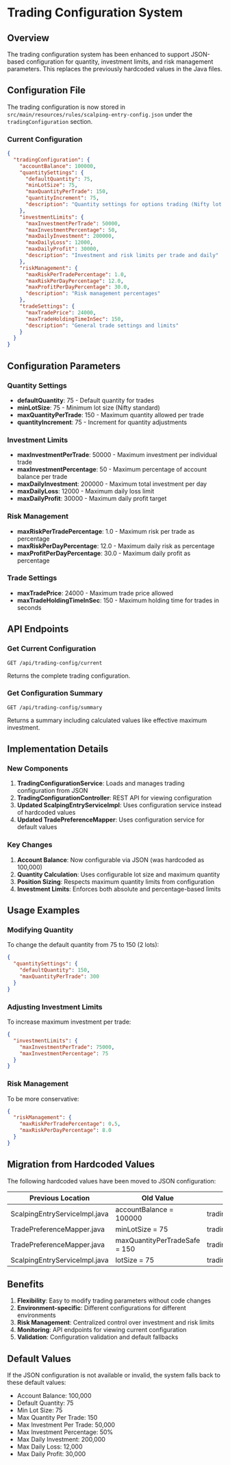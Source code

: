 # Trading Configuration System

## Overview

The trading configuration system has been enhanced to support JSON-based configuration for quantity, investment limits, and risk management parameters. This replaces the previously hardcoded values in the Java files.

## Configuration File

The trading configuration is now stored in `src/main/resources/rules/scalping-entry-config.json` under the `tradingConfiguration` section.

### Current Configuration

```json
{
  "tradingConfiguration": {
    "accountBalance": 100000,
    "quantitySettings": {
      "defaultQuantity": 75,
      "minLotSize": 75,
      "maxQuantityPerTrade": 150,
      "quantityIncrement": 75,
      "description": "Quantity settings for options trading (Nifty lot size is 75)"
    },
    "investmentLimits": {
      "maxInvestmentPerTrade": 50000,
      "maxInvestmentPercentage": 50,
      "maxDailyInvestment": 200000,
      "maxDailyLoss": 12000,
      "maxDailyProfit": 30000,
      "description": "Investment and risk limits per trade and daily"
    },
    "riskManagement": {
      "maxRiskPerTradePercentage": 1.0,
      "maxRiskPerDayPercentage": 12.0,
      "maxProfitPerDayPercentage": 30.0,
      "description": "Risk management percentages"
    },
    "tradeSettings": {
      "maxTradePrice": 24000,
      "maxTradeHoldingTimeInSec": 150,
      "description": "General trade settings and limits"
    }
  }
}
```

## Configuration Parameters

### Quantity Settings

- **defaultQuantity**: 75 - Default quantity for trades
- **minLotSize**: 75 - Minimum lot size (Nifty standard)
- **maxQuantityPerTrade**: 150 - Maximum quantity allowed per trade
- **quantityIncrement**: 75 - Increment for quantity adjustments

### Investment Limits

- **maxInvestmentPerTrade**: 50000 - Maximum investment per individual trade
- **maxInvestmentPercentage**: 50 - Maximum percentage of account balance per trade
- **maxDailyInvestment**: 200000 - Maximum total investment per day
- **maxDailyLoss**: 12000 - Maximum daily loss limit
- **maxDailyProfit**: 30000 - Maximum daily profit target

### Risk Management

- **maxRiskPerTradePercentage**: 1.0 - Maximum risk per trade as percentage
- **maxRiskPerDayPercentage**: 12.0 - Maximum daily risk as percentage
- **maxProfitPerDayPercentage**: 30.0 - Maximum daily profit as percentage

### Trade Settings

- **maxTradePrice**: 24000 - Maximum trade price allowed
- **maxTradeHoldingTimeInSec**: 150 - Maximum holding time for trades in seconds

## API Endpoints

### Get Current Configuration
```
GET /api/trading-config/current
```
Returns the complete trading configuration.

### Get Configuration Summary
```
GET /api/trading-config/summary
```
Returns a summary including calculated values like effective maximum investment.

## Implementation Details

### New Components

1. **TradingConfigurationService**: Loads and manages trading configuration from JSON
2. **TradingConfigurationController**: REST API for viewing configuration
3. **Updated ScalpingEntryServiceImpl**: Uses configuration service instead of hardcoded values
4. **Updated TradePreferenceMapper**: Uses configuration service for default values

### Key Changes

1. **Account Balance**: Now configurable via JSON (was hardcoded as 100,000)
2. **Quantity Calculation**: Uses configurable lot size and maximum quantity
3. **Position Sizing**: Respects maximum quantity limits from configuration
4. **Investment Limits**: Enforces both absolute and percentage-based limits

## Usage Examples

### Modifying Quantity
To change the default quantity from 75 to 150 (2 lots):
```json
{
  "quantitySettings": {
    "defaultQuantity": 150,
    "maxQuantityPerTrade": 300
  }
}
```

### Adjusting Investment Limits
To increase maximum investment per trade:
```json
{
  "investmentLimits": {
    "maxInvestmentPerTrade": 75000,
    "maxInvestmentPercentage": 75
  }
}
```

### Risk Management
To be more conservative:
```json
{
  "riskManagement": {
    "maxRiskPerTradePercentage": 0.5,
    "maxRiskPerDayPercentage": 8.0
  }
}
```

## Migration from Hardcoded Values

The following hardcoded values have been moved to JSON configuration:

| Previous Location | Old Value | New Configuration Path |
|------------------|-----------|----------------------|
| ScalpingEntryServiceImpl.java | accountBalance = 100000 | tradingConfiguration.accountBalance |
| TradePreferenceMapper.java | minLotSize = 75 | tradingConfiguration.quantitySettings.minLotSize |
| TradePreferenceMapper.java | maxQuantityPerTradeSafe = 150 | tradingConfiguration.quantitySettings.maxQuantityPerTrade |
| ScalpingEntryServiceImpl.java | lotSize = 75 | tradingConfiguration.quantitySettings.minLotSize |

## Benefits

1. **Flexibility**: Easy to modify trading parameters without code changes
2. **Environment-specific**: Different configurations for different environments
3. **Risk Management**: Centralized control over investment and risk limits
4. **Monitoring**: API endpoints for viewing current configuration
5. **Validation**: Configuration validation and default fallbacks

## Default Values

If the JSON configuration is not available or invalid, the system falls back to these default values:

- Account Balance: 100,000
- Default Quantity: 75
- Min Lot Size: 75
- Max Quantity Per Trade: 150
- Max Investment Per Trade: 50,000
- Max Investment Percentage: 50%
- Max Daily Investment: 200,000
- Max Daily Loss: 12,000
- Max Daily Profit: 30,000
